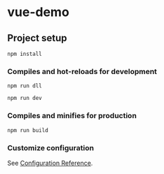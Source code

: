 # vue-demo

## Project setup
```
npm install
```

### Compiles and hot-reloads for development
```
npm run dll
```
```
npm run dev
```

### Compiles and minifies for production
```
npm run build
```

### Customize configuration
See [Configuration Reference](https://cli.vuejs.org/config/).
